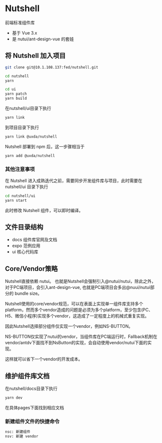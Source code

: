 # Nutshell

前端标准组件库

- 基于 Vue 3.x
- 是 nutui/ant-design-vue 的套娃

## 将 Nutshell 加入项目

```bash
git clone git@10.1.108.137:fed/nutshell.git
```

```bash
cd nutshell
yarn
```

```bash
cd ui
yarn patch
yarn build
```

在nutshell/ui目录下执行

```bash
yarn link
```

到项目目录下执行

```bash
yarn link @uxda/nutshell
```

Nutshell 部署到 npm 后，这一步骤相当于

```bash
yarn add @uxda/nutshell
```

### 其他注意事项

在 Nutshell 进入成熟迭代之前，需要同步开发组件库与项目，此时需要在 nutshell/ui 目录下执行

```bash
cd nutshell/ui
yarn start
```

此时修改 Nutshell 组件，可以即时编译。

## 文件目录结构

- docs 组件库官网及文档
- expo 范例应用
- ui 核心代码库

## Core/Vendor策略

Nutshell直接依赖 nutui。
也就是Nutshell会强制引入@nutui/nutui，除此之外，对于PC端项目，会引入ant-design-vue, 也就是PC端项目会多出@nuui/nutui部分的 bundle size。

Nutshell使用的core/vendor规范，可以在表面上实现单一组件库支持多个platform，然而多个vendor造成的问题是必须为多个platform，至少包含(PC、H5、微信小程序)实现多个vendor，这造成了一定程度上的机械式重复实现。

因此Nutshell选择部分组件仅实现一个vendor，例如NS-BUTTON。

NS-BUTTON仅实现了nutui的vendor，当组件库在PC端运行时，Fallback机制在vendor/antdv下面找不到NsButton的实现，会自动使用vendor/nutui下面的实现。

这样就可以省下一个vendor的开发成本。

## 维护组件库文档

在nutshell/docs目录下执行

```bash
yarn dev
```

在具体pages下面找到相应文档

### 新建组件文件的快捷命令

```bash
nsc: 新建组件
nsv: 新建 vendor
```
